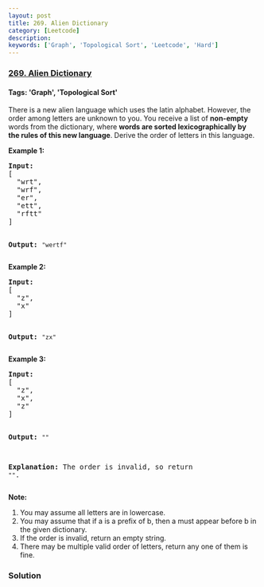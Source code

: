 ```yaml
---
layout: post
title: 269. Alien Dictionary
category: [Leetcode]
description: 
keywords: ['Graph', 'Topological Sort', 'Leetcode', 'Hard']
---
```

### [269. Alien Dictionary](https://leetcode.com/problems/alien-dictionary)

#### Tags: 'Graph', 'Topological Sort'

<div class="content__u3I1 question-content__JfgR"><div><p>There is a new alien language which uses the latin alphabet. However, the order among letters are unknown to you. You receive a list of <b>non-empty</b> words from the dictionary, where <b>words are sorted lexicographically by the rules of this new language</b>. Derive the order of letters in this language.</p>
<p><b>Example 1:</b></p>
<pre><strong>Input:</strong>
[
  "wrt",
  "wrf",
  "er",
  "ett",
  "rftt"
]

<strong>Output: </strong><code>"wertf"</code>
</pre>
<p><b>Example 2:</b></p>
<pre><strong>Input:</strong>
[
  "z",
  "x"
]

<strong>Output: </strong><code>"zx"</code>
</pre>
<p><b>Example 3:</b></p>
<pre><strong>Input:</strong>
[
  "z",
  "x",
  "z"
] 

<strong>Output:</strong> <code>""</code> 

<strong>Explanation:</strong> The order is invalid, so return <code>""</code>.
</pre>
<p><b>Note:</b></p>
<ol>
<li>You may assume all letters are in lowercase.</li>
<li>You may assume that if a is a prefix of b, then a must appear before b in the given dictionary.</li>
<li>If the order is invalid, return an empty string.</li>
<li>There may be multiple valid order of letters, return any one of them is fine.</li>
</ol>
</div></div>

### Solution
